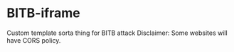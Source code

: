 # BITB-iframe

Custom template sorta thing for BITB attack
Disclaimer: Some websites will have CORS policy.
